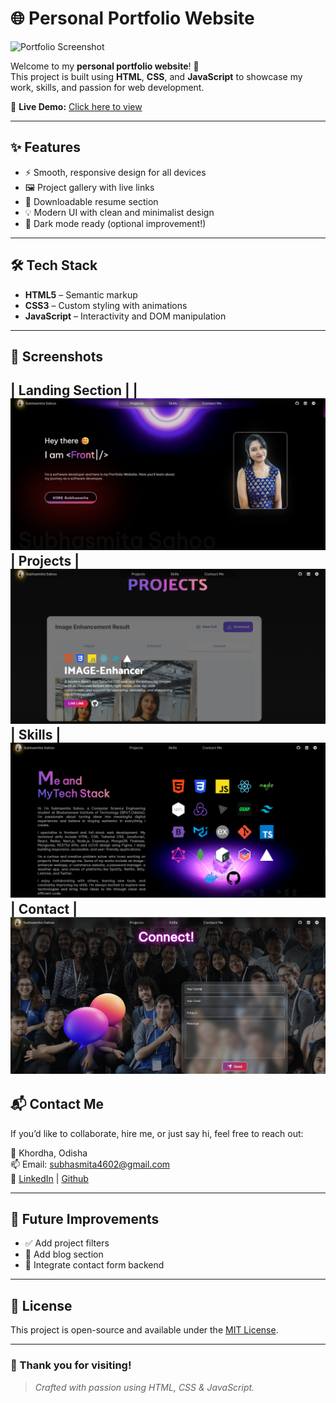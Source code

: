 # 🌐 Personal Portfolio Website

![Portfolio Screenshot](/portfolio.png)

Welcome to my **personal portfolio website**! 🚀  
This project is built using **HTML**, **CSS**, and **JavaScript** to showcase my work, skills, and passion for web development.

🔗 **Live Demo:** [Click here to view](https://portfolio-iota-topaz-92.vercel.app/)

---

## ✨ Features

- ⚡ Smooth, responsive design for all devices
- 🖼️ Project gallery with live links
- 📄 Downloadable resume section
- 💡 Modern UI with clean and minimalist design
- 🌙 Dark mode ready (optional improvement!)

---

## 🛠️ Tech Stack

- **HTML5** – Semantic markup
- **CSS3** – Custom styling with animations
- **JavaScript** – Interactivity and DOM manipulation
---

## 📸 Screenshots

| Landing Section | 
| ![Screenshot1](./Images/portfolio.png) 
| Projects |
 ![Screenshot2](./Images/projects%20sec.png) 
| Skills |
  ![Screenshot3](./Images/skills.png) 
| Contact |
![Screenshot3](./Images/contact.png) 
---

## 📬 Contact Me

If you’d like to collaborate, hire me, or just say hi, feel free to reach out:

📍 Khordha, Odisha  
📫 Email: subhasmita4602@gmail.com  
🔗 [LinkedIn](https://www.linkedin.com/in/subhasmita-sahoo-puja) |
[Github](https://github.com/subhasmita-puja)

---

## 🧩 Future Improvements

- ✅ Add project filters
- 🔄 Add blog section
- 🔄 Integrate contact form backend

---

## 📝 License

This project is open-source and available under the [MIT License](LICENSE).

---

### 🖤 Thank you for visiting!

> *Crafted with passion using HTML, CSS & JavaScript.*